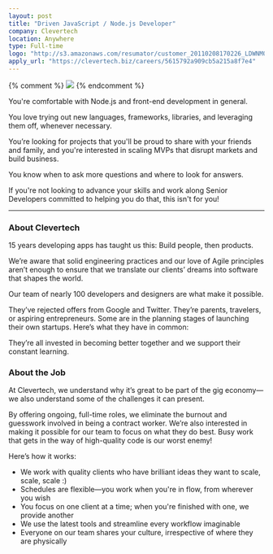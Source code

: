 ```yaml
---
layout: post
title: "Driven JavaScript / Node.js Developer"
company: Clevertech
location: Anywhere
type: Full-time
logo: "http://s3.amazonaws.com/resumator/customer_20110208170226_LDWNM0CR2TMTU5YN/logos/20121126152737_crowdtap-resumator.png"
apply_url: "https://clevertech.biz/careers/5615792a909cb5a215a8f7e4"
---
```


{% comment %}
![](https://s3.amazonaws.com/cleverhire/images/54cf696f2b393e216ee20936.png)
{% endcomment %}

You're comfortable with Node.js and front-end development in general.

You love trying out new languages, frameworks, libraries, and leveraging them off, whenever necessary.

You’re looking for projects that you'll be proud to share with your friends and family, and you're interested in scaling MVPs that disrupt markets and build business.

You know when to ask more questions and where to look for answers.

If you're not looking to advance your skills and work along Senior Developers committed to helping you do that, this isn't for you!

---

### About Clevertech

15 years developing apps has taught us this: Build people, then products.

We’re aware that solid engineering practices and our love of Agile principles aren’t enough to ensure that we translate our clients’ dreams into software that shapes the world.

Our team of nearly 100 developers and designers are what make it possible.

They’ve rejected offers from Google and Twitter. They’re parents, travelers, or aspiring entrepreneurs. Some are in the planning stages of launching their own startups. Here’s what they have in common:

They’re all invested in becoming better together and we support their constant learning.

### About the Job

At Clevertech, we understand why it’s great to be part of the gig economy—we also understand some of the challenges it can present.

By offering ongoing, full-time roles, we eliminate the burnout and guesswork involved in being a contract worker. We’re also interested in making it possible for our team to focus on what they do best. Busy work that gets in the way of high-quality code is our worst enemy!

Here’s how it works:

- We work with quality clients who have brilliant ideas they want to scale, scale, scale :)
- Schedules are flexible—you work when you're in flow, from wherever you wish
- You focus on one client at a time; when you're finished with one, we provide another
- We use the latest tools and streamline every workflow imaginable
- Everyone on our team shares your culture, irrespective of where they are physically